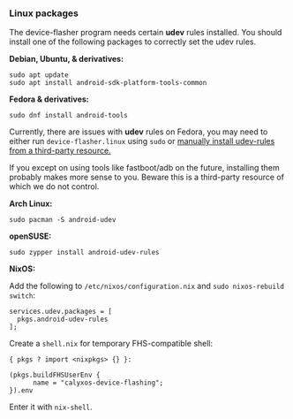 ### Linux packages

The device-flasher program needs certain **udev** rules installed. You should install one of the following packages to correctly set the udev rules.

**Debian, Ubuntu, & derivatives:**

```
sudo apt update
sudo apt install android-sdk-platform-tools-common
```

**Fedora & derivatives:**

```
sudo dnf install android-tools
```

Currently, there are issues with **udev** rules on Fedora, you may need to either run `device-flasher.linux` using `sudo` or [manually install udev-rules from a third-party resource.](https://github.com/M0Rf30/android-udev-rules?tab=readme-ov-file#using-the-automatic-install-script)

If you except on using tools like fastboot/adb on the future, installing them probably makes more sense to you. Beware this is a third-party resource of which we do not control.

**Arch Linux:**

```
sudo pacman -S android-udev
```

**openSUSE:**

```
sudo zypper install android-udev-rules
```

**NixOS:**

Add the following to `/etc/nixos/configuration.nix` and `sudo nixos-rebuild switch`:

```
services.udev.packages = [
  pkgs.android-udev-rules
];
```

Create a `shell.nix` for temporary FHS-compatible shell:

```
{ pkgs ? import <nixpkgs> {} }:

(pkgs.buildFHSUserEnv {
      name = "calyxos-device-flashing";
}).env
```

Enter it with `nix-shell`.
